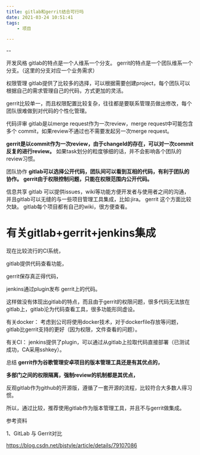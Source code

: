 ```yaml
---
title: gitlab和gerrit结合可行吗
date: 2021-03-24 10:51:41
tags:
	- 项目

---
```


--

开发风格
gitlab的特点是一个人维系一个分支。
gerrit的特点是一个团队维系一个分支。（这里的分支对应一个业务需求）

权限管理
gitlab提供了比较多的选择，可以根据需要创建project，每个团队可以根据自己的需求管理自己的代码，方式更加的灵活。

gerrit比较单一，而且权限配置比较复杂，往往都是要联系管理员做出修改，每个团队很难做到对代码的个性化管理。

代码评审
gitlab是以merge request作为一次review，merge request中可能包含多个 commit，如果review不通过也不需要发起另一次merge request。

**gerrit是以commit作为一次review，由于changeId的存在，可以对一次commit反复的进行review。**
如果task划分的粒度够细的话，并不会影响各个团队的review习惯。

团队协作
**gitlab可以选择公开代码，团队间可以看到互相的代码，有利于团队的协作。**
**gerrit由于权限控制问题，只能在权限范围内公开代码。**

信息共享
gitlab 可以提供issues，wiki等功能方便开发者与使用者之间的沟通，并且gitlab可以无缝的与一些项目管理工具集成，比如:jira。
gerrit 这个方面比较欠缺。
gitlab每个项目都有自己的wiki，很方便查看。

# 有关gitlab+gerrit+jenkins集成

现在比较流行的CI系统，

gitlab提供代码查看功能，

gerrit保存真正得代码，

jenkins通过plugin发布 gerrit上的代码。

这样做没有体现出gitlab的特点，而且由于gerrit的权限问题，很多代码无法放在gitlab上，gitlab沦为代码查看工具，很多功能形同虚设。

有关docker：
考虑到公司将使用docker技术，对于dockerfile存放等问题，gitlab比gerrit支持的更好（因为权限，文件查看的问题）。

有关CI：
jenkins提供了plugin，可以通过从gitlab上拉取代码直接部署（已测试成功，CA采用sshkey）。

总结
**gerrit作为谷歌管理安卓项目的版本管理工具还是有其优点的，**

**多部门之间的权限隔离，强制review的机制都是其优点，**

反观gitlab作为github的开源版，遵循了一套开源的流程，比较符合大多数人得习惯。

所以，通过比较，推荐使用gitlab作为版本管理工具，并且不与gerrit做集成。






参考资料

1、GitLab 与 Gerrit对比

https://blog.csdn.net/bjstyle/article/details/79107086